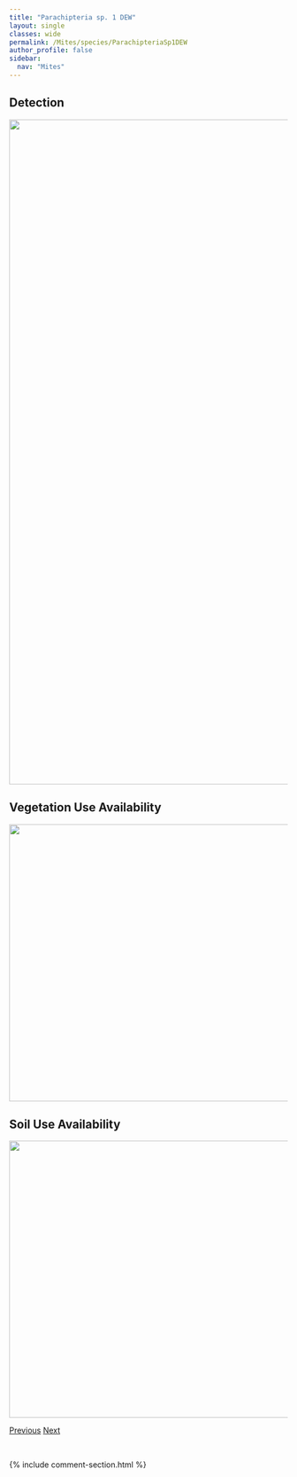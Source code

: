 ```yaml
---
title: "Parachipteria sp. 1 DEW"
layout: single
classes: wide
permalink: /Mites/species/ParachipteriaSp1DEW
author_profile: false
sidebar:
  nav: "Mites"
---
```


<h2>Detection</h2>

<a href="https://drive.google.com/uc?export=view&id=19GLboT1grQMWvuLdRpMc1qDcvhVLfnY_">
<img src="https://drive.google.com/uc?export=view&id=19GLboT1grQMWvuLdRpMc1qDcvhVLfnY_" height = "1200" width = "800">
</a>


<h2>Vegetation Use Availability</h2>

<a href="https://drive.google.com/uc?export=view&id=1CNeCicbMXEfSdg3bXZS849UDQHysvWPC">
<img src="https://drive.google.com/uc?export=view&id=1CNeCicbMXEfSdg3bXZS849UDQHysvWPC" height = "500" width = "1000">
</a>


<h2>Soil Use Availability</h2>

<a href="https://drive.google.com/uc?export=view&id=17zdXXy7oCQEiS7kJskPlAw8Y7iH_RmDI">
<img src="https://drive.google.com/uc?export=view&id=17zdXXy7oCQEiS7kJskPlAw8Y7iH_RmDI" height = "500" width = "1000">
</a>


<a href="/DevelopmentWebsite/Mites/species/ParachipteriaBella" class="pagination--pager" title="Parachipteria bella">Previous</a> <a href="/DevelopmentWebsite/Mites/species/ParaleiusLeontonycha" class="pagination--pager" title="Paraleius leontonycha">Next</a>

<p>&nbsp;</p>

{% include comment-section.html %}
